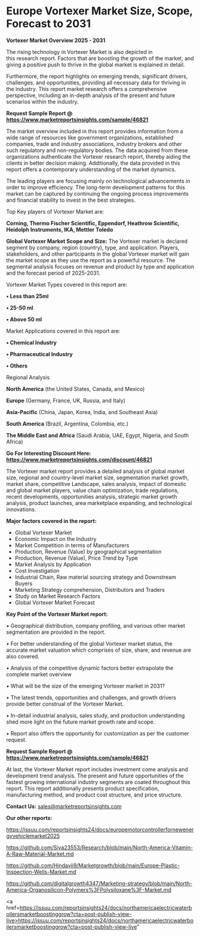 # Europe Vortexer Market Size, Scope, Forecast to 2031

<Strong> Vortexer Market Overview 2025 - 2031</strong>

The rising technology in Vortexer Market is also depicted in this research report. Factors that are boosting the growth of the market, and giving a positive push to thrive in the global market is explained in detail.

Furthermore, the report highlights on emerging trends, significant drivers, challenges, and opportunities, providing all necessary data for thriving in the industry. This report market research offers a comprehensive perspective, including an in-depth analysis of the present and future scenarios within the industry.

<strong>Request Sample Report @ <a href=https://www.marketreportsinsights.com/sample/46821>https://www.marketreportsinsights.com/sample/46821</a></strong>

The market overview included in this report provides information from a wide range of resources like government organizations, established companies, trade and industry associations, industry brokers and other such regulatory and non-regulatory bodies. The data acquired from these organizations authenticate the Vortexer research report, thereby aiding the clients in better decision making. Additionally, the data provided in this report offers a contemporary understanding of the market dynamics.

The leading players are focusing mainly on technological advancements in order to improve efficiency. The long-term development patterns for this market can be captured by continuing the ongoing process improvements and financial stability to invest in the best strategies.

Top Key players of Vortexer Market are:

<strong>Corning, Thermo Fischer Scientific, Eppendorf, Heathrow Scientific, Heidolph Instruments, IKA, Mettler Toledo</strong>

<strong><b>Global Vortexer Market Scope and Size:</b></strong>
The Vortexer market is declared segment by company, region (country), type, and application. Players, stakeholders, and other participants in the global Vortexer market will gain the market scope as they use the report as a powerful resource. The segmental analysis focuses on revenue and product by type and application and the forecast period of 2025-2031.

Vortexer Market Types covered in this report are:

<strong>•  Less than 25ml

•  25-50 ml

•  Above 50 ml</strong>

Market Applications covered in this report are:

<strong>•  Chemical Industry

•  Pharmaceutical Industry

•  Others</strong> 

Regional Analysis

<strong>North America</strong> (the United States, Canada, and Mexico)

<strong>Europe</strong> (Germany, France, UK, Russia, and Italy)

<strong>Asia-Pacific</strong> (China, Japan, Korea, India, and Southeast Asia)

<strong>South America</strong> (Brazil, Argentina, Colombia, etc.)

<strong>The Middle East and Africa</strong> (Saudi Arabia, UAE, Egypt, Nigeria, and South Africa)

<strong>Go For Interesting Discount Here: <a href=https://www.marketreportsinsights.com/discount/46821>https://www.marketreportsinsights.com/discount/46821</a></strong>

The Vortexer market report provides a detailed analysis of global market size, regional and country-level market size, segmentation market growth, market share, competitive Landscape, sales analysis, impact of domestic and global market players, value chain optimization, trade regulations, recent developments, opportunities analysis, strategic market growth analysis, product launches, area marketplace expanding, and technological innovations.

<strong><b>Major factors covered in the report:</b></strong>
<ul>
  <li>Global Vortexer Market </li>
  <li>Economic Impact on the Industry</li>
  <li>Market Competition in terms of Manufacturers</li>
  <li>Production, Revenue (Value) by geographical segmentation</li>
  <li>Production, Revenue (Value), Price Trend by Type</li>
  <li>Market Analysis by Application</li>
  <li>Cost Investigation</li>
  <li>Industrial Chain, Raw material sourcing strategy and Downstream Buyers</li>
  <li>Marketing Strategy comprehension, Distributors and Traders</li>
  <li>Study on Market Research Factors</li>
  <li>Global Vortexer Market Forecast</li>
</ul>

<strong><b>Key Point of the Vortexer Market report:</b></strong>

• Geographical distribution, company profiling, and various other market segmentation are provided in the report.

• For better understanding of the global Vortexer market status, the accurate market valuation which comprises of size, share, and revenue are also covered.

• Analysis of the competitive dynamic factors better extrapolate the complete market overview

• What will be the size of the emerging Vortexer market in 2031?

• The latest trends, opportunities and challenges, and growth drivers provide better construal of the Vortexer Market.

• In-detail industrial analysis, sales study, and production understanding shed more light on the future market growth rate and scope.

• Report also offers the opportunity for customization as per the customer request.

<strong>Request Sample Report @ <a href=https://www.marketreportsinsights.com/sample/46821>https://www.marketreportsinsights.com/sample/46821</a></strong>

At last, the Vortexer Market report includes investment come analysis and development trend analysis. The present and future opportunities of the fastest growing international industry segments are coated throughout this report. This report additionally presents product specification, manufacturing method, and product cost structure, and price structure.

<strong>Contact Us:</strong>
sales@marketreportsinsights.com

<strong>Our other reports:</strong>

<a href=https://issuu.com/reportsinsights24/docs/europemotorcontrollerfornewenergyvehiclemarket2025>https://issuu.com/reportsinsights24/docs/europemotorcontrollerfornewenergyvehiclemarket2025</a>

<a href=https://github.com/Siya23553/Research/blob/main/North-America-Vitamin-A-Raw-Material-Market.md>https://github.com/Siya23553/Research/blob/main/North-America-Vitamin-A-Raw-Material-Market.md</a>

<a href=https://github.com/Hindavii9/Marketgrowth/blob/main/Europe-Plastic-Inspection-Wells-Market.md>https://github.com/Hindavii9/Marketgrowth/blob/main/Europe-Plastic-Inspection-Wells-Market.md</a>

<a href=https://github.com/digitalgrowth4347/Marketing-strategy/blob/main/North-America-Organosilicon-Polymers%3FPolysiloxane%3F-Market.md>https://github.com/digitalgrowth4347/Marketing-strategy/blob/main/North-America-Organosilicon-Polymers%3FPolysiloxane%3F-Market.md</a>

<a href=https://issuu.com/reportsinsights24/docs/northamericaelectricwaterboilersmarketboostinggrow?cta=post-publish-view-live>https://issuu.com/reportsinsights24/docs/northamericaelectricwaterboilersmarketboostinggrow?cta=post-publish-view-live</a>"
